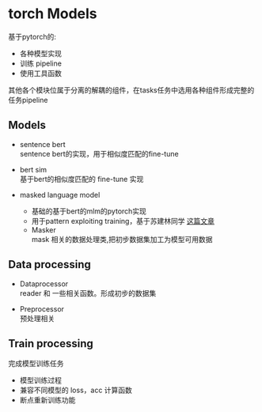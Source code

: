 # torch Models
基于pytorch的:  
* 各种模型实现  
* 训练 pipeline  
* 使用工具函数  

其他各个模块位属于分离的解耦的组件，在tasks任务中选用各种组件形成完整的任务pipeline


## Models
* sentence bert  
  sentence bert的实现，用于相似度匹配的fine-tune  


* bert sim  
  基于bert的相似度匹配的 fine-tune 实现  


* masked language model  
  * 基础的基于bert的mlm的pytorch实现
  * 用于pattern exploiting training，基于苏建林同学 [这篇文章](https://kexue.fm/archives/8213) 
  * Masker  
    mask 相关的数据处理类,把初步数据集加工为模型可用数据


## Data processing
* Dataprocessor  
  reader 和 一些相关函数。形成初步的数据集  


* Preprocessor  
  预处理相关

  
## Train processing
完成模型训练任务
* 模型训练过程 
* 兼容不同模型的 loss，acc 计算函数
* 断点重新训练功能